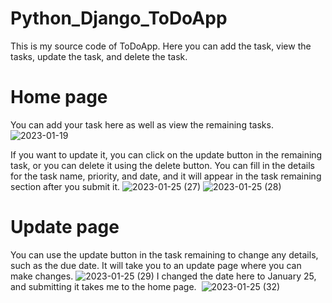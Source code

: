 # Python_Django_ToDoApp
This is my source code of ToDoApp.
Here you can add the task, view the tasks, update the task, and delete the task.

# Home page 
You can add your task here as well as view the remaining tasks.
![2023-01-19](https://user-images.githubusercontent.com/85171419/214526627-665c8fbc-6579-43b4-953f-531142997a3d.png)

If you want to update it, you can click on the update button in the remaining task, or you can delete it using the delete button.
You can fill in the details for the task name, priority, and date, and it will appear in the task remaining section after you submit it.
![2023-01-25 (27)](https://user-images.githubusercontent.com/85171419/214533569-ab42611d-9a5e-4d46-a104-f3bb4e284aa6.png)
![2023-01-25 (28)](https://user-images.githubusercontent.com/85171419/214534070-143b2436-c598-4912-827d-32747d85b4fc.png)

# Update page 
You can use the update button in the task remaining to change any details, such as the due date.
It will take you to an update page where you can make changes.
![2023-01-25 (29)](https://user-images.githubusercontent.com/85171419/214535750-75a73fb3-fc7b-4709-987d-6c4e3a19019d.png)
I changed the date here to January 25, and submitting it takes me to the home page. 
![2023-01-25 (32)](https://user-images.githubusercontent.com/85171419/214536695-005280ea-1867-4845-8cd5-896bab5c24cf.png)
